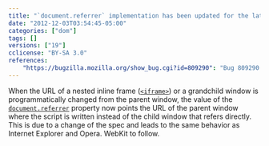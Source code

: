 ```yaml
---
title: "`document.referrer` implementation has been updated for the latest spec"
date: "2012-12-03T03:54:45-05:00"
categories: ["dom"]
tags: []
versions: ["19"]
cclicense: "BY-SA 3.0"
references:
    "https://bugzilla.mozilla.org/show_bug.cgi?id=809290": "Bug 809290 – document.referrer should be based on the script entry point"
---
```

When the URL of a nested inline frame ([`<iframe>`](https://developer.mozilla.org/en-US/docs/Web/HTML/Element/iframe)) or a grandchild window is programmatically changed from the parent window, the value of the [`document.referrer`](https://developer.mozilla.org/en-US/docs/Web/API/document.referrer) property now points the URL of the parent window where the script is written instead of the child window that refers directly. This is due to a change of the spec and leads to the same behavior as Internet Explorer and Opera. WebKit to follow.
